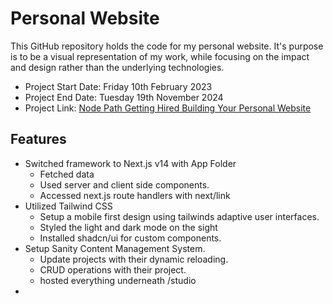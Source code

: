 # Personal Website 

This GitHub repository holds the code for my personal website. It's purpose is to be a visual representation of my work, while focusing on the impact and design rather than the underlying technologies. 

- Project Start Date: Friday 10th February 2023
- Project End Date:  Tuesday 19th November 2024
- Project Link: [Node Path Getting Hired Building Your Personal Website](https://www.theodinproject.com/lessons/node-path-getting-hired-building-your-personal-website)

## Features

-  Switched framework to Next.js v14 with App Folder
   -  Fetched data
   -  Used server and client side components. 
   -  Accessed next.js route handlers with next/link
-  Utilized Tailwind CSS
   -  Setup a mobile first design using tailwinds adaptive user interfaces.
   -  Styled the light and dark mode on the sight
   -  Installed shadcn/ui for custom components.
-  Setup Sanity Content Management System.
   - Update projects with their dynamic reloading.
   - CRUD operations with their project. 
   - hosted everything underneath /studio 
 - 
